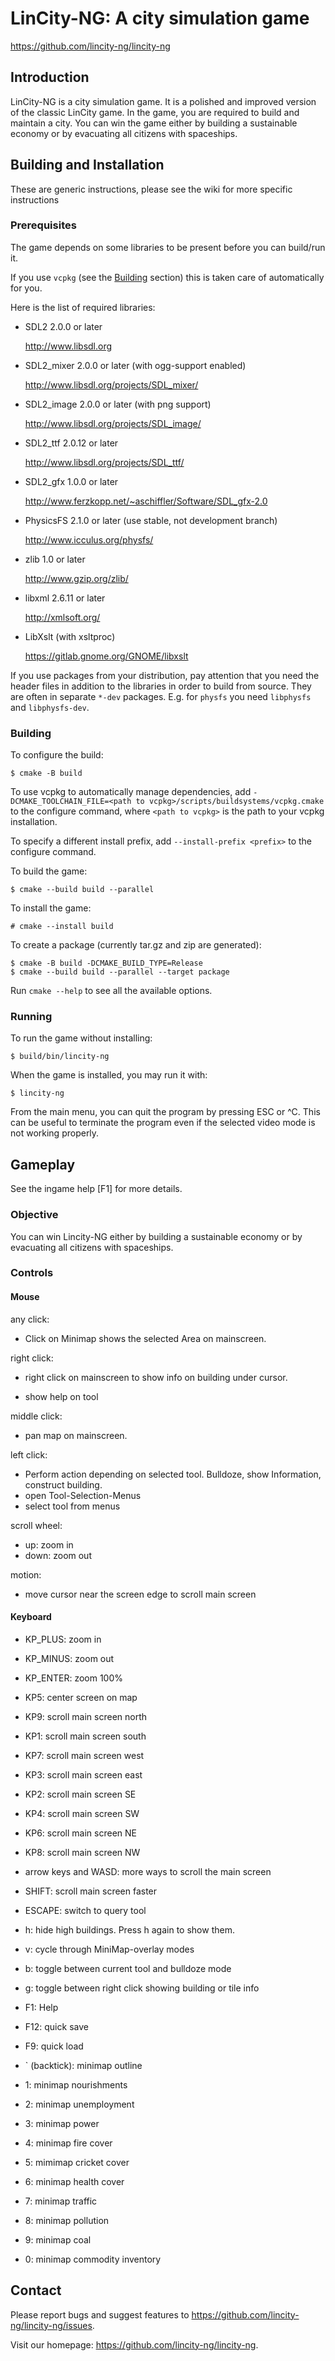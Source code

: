 # LinCity-NG: A city simulation game

https://github.com/lincity-ng/lincity-ng

## Introduction
LinCity-NG is a city simulation game. It is a polished and improved
version of the classic LinCity game. In the game, you are required
to build and maintain a city. You can win the game either by
building a sustainable economy or by evacuating all citizens with
spaceships.

## Building and Installation

These are generic instructions, please see the wiki for more specific instructions

### Prerequisites

The game depends on some libraries to be present before you can build/run it.

If you use `vcpkg` (see the [Building](#building) section) this is taken care
of automatically for you.

Here is the list of required libraries:

* SDL2 2.0.0 or later

  http://www.libsdl.org

* SDL2_mixer 2.0.0 or later (with ogg-support enabled)

  http://www.libsdl.org/projects/SDL_mixer/

* SDL2_image 2.0.0 or later (with png support)

  http://www.libsdl.org/projects/SDL_image/

* SDL2_ttf 2.0.12 or later

  http://www.libsdl.org/projects/SDL_ttf/

* SDL2_gfx 1.0.0 or later

  http://www.ferzkopp.net/~aschiffler/Software/SDL_gfx-2.0

* PhysicsFS 2.1.0 or later (use stable, not development branch)

  http://www.icculus.org/physfs/

* zlib 1.0 or later

  http://www.gzip.org/zlib/

* libxml 2.6.11 or later

  http://xmlsoft.org/

* LibXslt (with xsltproc)

  https://gitlab.gnome.org/GNOME/libxslt

If you use packages from your distribution, pay attention that you need the
header files in addition to the libraries in order to build from source. They
are often in separate `*-dev` packages. E.g. for `physfs` you need `libphysfs`
and `libphysfs-dev`.

### Building

To configure the build:
```
$ cmake -B build
```
To use vcpkg to automatically manage dependencies, add
`-DCMAKE_TOOLCHAIN_FILE=<path to vcpkg>/scripts/buildsystems/vcpkg.cmake`
to the configure command, where `<path to vcpkg>` is the path to your vcpkg
installation.

To specify a different install prefix, add `--install-prefix <prefix>` to the
configure command.

To build the game:
```
$ cmake --build build --parallel
```

To install the game:
```
# cmake --install build
```

To create a package (currently tar.gz and zip are generated):
```
$ cmake -B build -DCMAKE_BUILD_TYPE=Release
$ cmake --build build --parallel --target package
```

Run `cmake --help` to see all the available options.

### Running

To run the game without installing:
```
$ build/bin/lincity-ng
```

When the game is installed, you may run it with:
```
$ lincity-ng
```

From the main menu, you can quit the program by pressing ESC or ^C. This can be
useful to terminate the program even if the selected video mode is not working
properly.

## Gameplay

See the ingame help [F1] for more details.

### Objective

You can win Lincity-NG either by building a sustainable economy or
by evacuating all citizens with spaceships.

### Controls

#### Mouse

any click:
 * Click on Minimap shows the selected Area on mainscreen.

right click:
 * right click on mainscreen to show info on building under cursor.
<!-- * select tool from menu root -->
 * show help on tool

middle click:
 * pan map on mainscreen.

left click:
 * Perform action depending on selected tool. Bulldoze, show Information, construct building.
 * open Tool-Selection-Menus
 * select tool from menus

scroll wheel:
 * up: zoom in
 * down: zoom out

motion:
 * move cursor near the screen edge to scroll main screen


#### Keyboard

 * KP_PLUS: zoom in
 * KP_MINUS: zoom out
 * KP_ENTER: zoom 100%

 * KP5: center screen on map

 * KP9: scroll main screen north
 * KP1: scroll main screen south
 * KP7: scroll main screen west
 * KP3: scroll main screen east

 * KP2: scroll main screen SE
 * KP4: scroll main screen SW
 * KP6: scroll main screen NE
 * KP8: scroll main screen NW

 * arrow keys and WASD: more ways to scroll the main screen

 * SHIFT: scroll main screen faster


 * ESCAPE: switch to query tool
 * h: hide high buildings. Press h again to show them.
 * v: cycle through MiniMap-overlay modes
 * b: toggle between current tool and bulldoze mode
 * g: toggle between right click showing building or tile info
 * F1: Help

 * F12: quick save
 * F9:  quick load

 * \` (backtick): minimap outline
 * 1: minimap nourishments
 * 2: minimap unemployment
 * 3: minimap power
 * 4: minimap fire cover
 * 5: mimimap cricket cover
 * 6: minimap health cover
 * 7: minimap traffic
 * 8: minimap pollution
 * 9: minimap coal
 * 0: minimap commodity inventory

## Contact

Please report bugs and suggest features to
    https://github.com/lincity-ng/lincity-ng/issues.

Visit our homepage: https://github.com/lincity-ng/lincity-ng.
